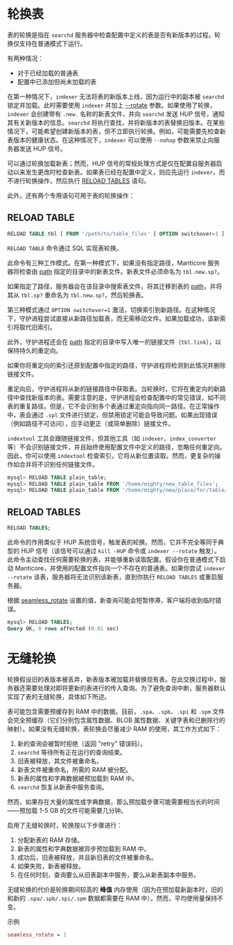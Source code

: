 # 轮换表

表的轮换是指在 `searchd` 服务器中检查配置中定义的表是否有新版本的过程。轮换仅支持在普通模式下运行。

有两种情况：

- 对于已经加载的普通表
- 配置中已添加但尚未加载的表

在第一种情况下，`indexer` 无法将表的新版本上线，因为运行中的副本被 `searchd` 锁定并加载。此时需要使用 `indexer` 并加上 [--rotate](../../Data_creation_and_modification/Adding_data_from_external_storages/Plain_tables_creation.md#Indexer-命令行参数) 参数。如果使用了轮换，`indexer` 会创建带有 `.new.` 名称的新表文件，并向 `searchd` 发送 *HUP* 信号，通知其有关新版本的信息。`searchd` 将执行查找，并将新版本的表替换旧版本。在某些情况下，可能希望创建新版本的表，但不立即执行轮换。例如，可能需要先检查新表版本的健康状态。在这种情况下，`indexer` 可以使用 `--nohup` 参数来禁止向服务器发送 HUP 信号。

可以通过轮换加载新表；然而，HUP 信号的常规处理方式是仅在配置自服务器启动以来发生更改时检查新表。如果表已经在配置中定义，则应先运行 `indexer`，而不进行轮换操作，然后执行 [RELOAD TABLES](../../Data_creation_and_modification/Adding_data_from_external_storages/Rotating_a_table.md#RELOAD-TABLES) 语句。

此外，还有两个专用语句可用于表的轮换操作：

## RELOAD TABLE

```sql
RELOAD TABLE tbl [ FROM '/path/to/table_files' [ OPTION switchover=1 ] ];
```

`RELOAD TABLE` 命令通过 SQL 实现表轮换。

此命令有三种工作模式。在第一种模式下，如果没有指定路径，Manticore 服务器将检查由 [path](../../Creating_a_table/Local_tables/Plain_and_real-time_table_settings.md#path) 指定的目录中的新表文件。新表文件必须命名为 `tbl.new.sp?`。

如果指定了路径，服务器会在该目录中搜索表文件，将其迁移到表的 [path](../../Creating_a_table/Local_tables/Plain_and_real-time_table_settings.md#path)，并将其从 `tbl.sp?` 重命名为 `tbl.new.sp?`，然后轮换表。

第三种模式通过 `OPTION switchover=1` 激活，切换索引到新路径。在这种情况下，守护进程尝试直接从新路径加载表，而无需移动文件。如果加载成功，该新索引将取代旧索引。

此外，守护进程还会在 [path](../../Creating_a_table/Local_tables/Plain_and_real-time_table_settings.md#path) 指定的目录中写入唯一的链接文件（`tbl.link`），以保持持久的重定向。

如果你将重定向的索引还原到配置中指定的路径，守护进程将检测到此情况并删除链接文件。

重定向后，守护进程将从新的链接路径中获取表。当轮换时，它将在重定向的新路径中查找新版本的表。需要注意的是，守护进程会检查配置中的常见错误，如不同表的重复路径。但是，它不会识别多个表通过重定向指向同一路径。在正常操作中，表会通过 `.spl` 文件进行锁定，但禁用锁定可能会导致问题。如果出现错误（例如路径不可访问），应手动更正（或简单删除）链接文件。

`indextool` 工具会跟随链接文件，但其他工具（如 `indexer`、`index_converter` 等）不会识别链接文件，并且始终使用配置文件中定义的路径，忽略任何重定向。因此，你可以使用 `indextool` 检查索引，它将从新位置读取。然而，更复杂的操作如合并将不识别任何链接文件。

```sql
mysql> RELOAD TABLE plain_table;
mysql> RELOAD TABLE plain_table FROM '/home/mighty/new_table_files';
mysql> RELOAD TABLE plain_table FROM '/home/mighty/new/place/for/table/table_files' OPTION switchover=1;
```

## RELOAD TABLES

```sql
RELOAD TABLES;
```

此命令的作用类似于 HUP 系统信号，触发表的轮换。然而，它并不完全等同于典型的 HUP 信号（该信号可以通过 `kill -HUP` 命令或 `indexer --rotate` 触发）。此命令主动查找任何需要轮换的表，并能够重新读取配置。假设你在普通模式下启动 Manticore，并使用的配置文件指向一个不存在的普通表。如果你尝试 `indexer --rotate` 该表，服务器将无法识别该新表，直到你执行 `RELOAD TABLES` 或重启服务器。

根据 [seamless_rotate](../../Server_settings/Searchd.md#seamless_rotate) 设置的值，新查询可能会短暂停滞，客户端将收到临时错误。

```sql
mysql> RELOAD TABLES;
Query OK, 0 rows affected (0.01 sec)
```

# 无缝轮换

轮换假设旧的表版本被丢弃，新表版本被加载并替换现有表。在此交换过程中，服务器还需要处理对即将更新的表进行的传入查询。为了避免查询中断，服务器默认实现了表的无缝轮换，具体如下所述。

表可能包含需要预缓存到 RAM 中的数据。目前，`.spa`、`.spb`、`.spi` 和 `.spm` 文件会完全预缓存（它们分别包含属性数据、BLOB 属性数据、关键字表和已删除行的映射）。如果没有无缝轮换，表轮换会尽量减少 RAM 的使用，其工作方式如下：

1. 新的查询会被暂时拒绝（返回 "retry" 错误码）。
2. `searchd` 等待所有正在运行的查询结束。
3. 旧表被释放，其文件被重命名。
4. 新表文件被重命名，所需的 RAM 被分配。
5. 新表的属性和字典数据被预加载到 RAM 中。
6. `searchd` 恢复从新表中服务查询。

然而，如果存在大量的属性或字典数据，那么预加载步骤可能需要相当长的时间——预加载 1-5 GB 的文件可能需要几分钟。

启用了无缝轮换时，轮换按以下步骤进行：

1. 分配新表的 RAM 存储。
2. 新表的属性和字典数据被异步预加载到 RAM 中。
3. 成功后，旧表被释放，并且新旧表的文件被重命名。
4. 如果失败，新表被释放。
5. 在任何时刻，查询要么从旧表副本中服务，要么从新表副本中服务。

无缝轮换的代价是轮换期间较高的 **峰值** 内存使用（因为在预加载新副本时，旧的和新的 `.spa/.spb/.spi/.spm` 数据都需要在 RAM 中）。然而，平均使用量保持不变。

示例

```ini
seamless_rotate = 1
```
<!-- proofread -->
